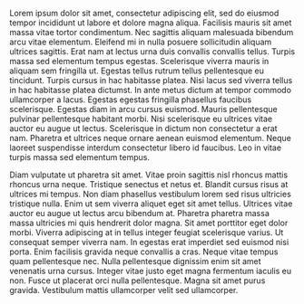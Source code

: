 Lorem ipsum dolor sit amet, consectetur adipiscing elit, sed do eiusmod tempor incididunt ut labore et dolore magna aliqua. Facilisis mauris sit amet massa vitae tortor condimentum. Nec sagittis aliquam malesuada bibendum arcu vitae elementum. Eleifend mi in nulla posuere sollicitudin aliquam ultrices sagittis. Erat nam at lectus urna duis convallis convallis tellus. Turpis massa sed elementum tempus egestas. Scelerisque viverra mauris in aliquam sem fringilla ut. Egestas tellus rutrum tellus pellentesque eu tincidunt. Turpis cursus in hac habitasse platea. Nisi lacus sed viverra tellus in hac habitasse platea dictumst. In ante metus dictum at tempor commodo ullamcorper a lacus. Egestas egestas fringilla phasellus faucibus scelerisque. Egestas diam in arcu cursus euismod. Mauris pellentesque pulvinar pellentesque habitant morbi. Nisi scelerisque eu ultrices vitae auctor eu augue ut lectus. Scelerisque in dictum non consectetur a erat nam. Pharetra et ultrices neque ornare aenean euismod elementum. Neque laoreet suspendisse interdum consectetur libero id faucibus. Leo in vitae turpis massa sed elementum tempus.

Diam vulputate ut pharetra sit amet. Vitae proin sagittis nisl rhoncus mattis rhoncus urna neque. Tristique senectus et netus et. Blandit cursus risus at ultrices mi tempus. Non diam phasellus vestibulum lorem sed risus ultricies tristique nulla. Enim ut sem viverra aliquet eget sit amet tellus. Ultrices vitae auctor eu augue ut lectus arcu bibendum at. Pharetra pharetra massa massa ultricies mi quis hendrerit dolor magna. Sit amet porttitor eget dolor morbi. Viverra adipiscing at in tellus integer feugiat scelerisque varius. Ut consequat semper viverra nam. In egestas erat imperdiet sed euismod nisi porta. Enim facilisis gravida neque convallis a cras. Neque vitae tempus quam pellentesque nec. Nulla pellentesque dignissim enim sit amet venenatis urna cursus. Integer vitae justo eget magna fermentum iaculis eu non. Fusce ut placerat orci nulla pellentesque. Magna sit amet purus gravida. Vestibulum mattis ullamcorper velit sed ullamcorper.
